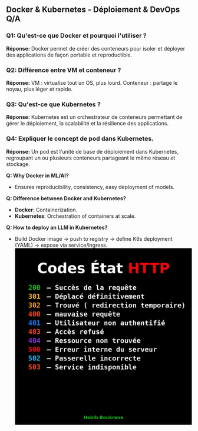 ## Docker & Kubernetes - Déploiement & DevOps Q/A

### Q1: Qu'est-ce que Docker et pourquoi l'utiliser ?
**Réponse:**
Docker permet de créer des conteneurs pour isoler et déployer des applications de façon portable et reproductible.

### Q2: Différence entre VM et conteneur ?
**Réponse:**
VM : virtualise tout un OS, plus lourd. Conteneur : partage le noyau, plus léger et rapide.

### Q3: Qu'est-ce que Kubernetes ?
**Réponse:**
Kubernetes est un orchestrateur de conteneurs permettant de gérer le déploiement, la scalabilité et la résilience des applications.

### Q4: Expliquer le concept de pod dans Kubernetes.
**Réponse:**
Un pod est l'unité de base de déploiement dans Kubernetes, regroupant un ou plusieurs conteneurs partageant le même réseau et stockage.

**Q: Why Docker in ML/AI?**  
- Ensures reproducibility, consistency, easy deployment of models.

**Q: Difference between Docker and Kubernetes?**  
- **Docker**: Containerization.  
- **Kubernetes**: Orchestration of containers at scale.

**Q: How to deploy an LLM in Kubernetes?**  
- Build Docker image → push to registry → define K8s deployment (YAML) → expose via service/ingress.
![alt text](image.png)